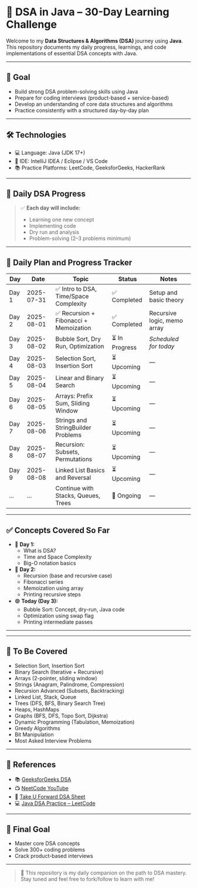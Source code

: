 # 📘 DSA in Java – 30-Day Learning Challenge

Welcome to my **Data Structures & Algorithms (DSA)** journey using **Java**. This repository documents my daily progress, learnings, and code implementations of essential DSA concepts with Java.

---

## 🎯 Goal

- Build strong DSA problem-solving skills using Java
- Prepare for coding interviews (product-based + service-based)
- Develop an understanding of core data structures and algorithms
- Practice consistently with a structured day-by-day plan

---

## 🛠️ Technologies

- 💻 Language: Java (JDK 17+)
- 🧠 IDE: IntelliJ IDEA / Eclipse / VS Code
- 📚 Practice Platforms: LeetCode, GeeksforGeeks, HackerRank

---

## 📅 Daily DSA Progress

> ✅ **Each day will include:**  
> - Learning one new concept  
> - Implementing code  
> - Dry run and analysis  
> - Problem-solving (2–3 problems minimum)

---

## 📓 Daily Plan and Progress Tracker

| Day | Date       | Topic                 | Status   | Notes |
|-----|------------|------------------------|----------|-------|
| Day 1 | 2025-07-31 | ✅ Intro to DSA, Time/Space Complexity | ✅ Completed | Setup and basic theory |
| Day 2 | 2025-08-01 | ✅ Recursion + Fibonacci + Memoization | ✅ Completed | Recursive logic, memo array |
| Day 3 | 2025-08-02 | Bubble Sort, Dry Run, Optimization | ⏳ In Progress | *Scheduled for today* |
| Day 4 | 2025-08-03 | Selection Sort, Insertion Sort       | ⏳ Upcoming | — |
| Day 5 | 2025-08-04 | Linear and Binary Search             | ⏳ Upcoming | — |
| Day 6 | 2025-08-05 | Arrays: Prefix Sum, Sliding Window  | ⏳ Upcoming | — |
| Day 7 | 2025-08-06 | Strings and StringBuilder Problems   | ⏳ Upcoming | — |
| Day 8 | 2025-08-07 | Recursion: Subsets, Permutations     | ⏳ Upcoming | — |
| Day 9 | 2025-08-08 | Linked List Basics and Reversal      | ⏳ Upcoming | — |
| ... | ...        | Continue with Stacks, Queues, Trees  | 🔁 Ongoing | — |

---

## ✅ Concepts Covered So Far

- 📌 **Day 1:**  
  - What is DSA?  
  - Time and Space Complexity  
  - Big-O notation basics  
- 📌 **Day 2:**  
  - Recursion (base and recursive case)  
  - Fibonacci series  
  - Memoization using array  
  - Printing recursive steps  
- 🟢 **Today (Day 3):**  
  - Bubble Sort: Concept, dry-run, Java code  
  - Optimization using swap flag  
  - Printing intermediate passes

---

---

## 🧠 To Be Covered

- Selection Sort, Insertion Sort
- Binary Search (Iterative + Recursive)
- Arrays (2-pointer, sliding window)
- Strings (Anagram, Palindrome, Compression)
- Recursion Advanced (Subsets, Backtracking)
- Linked List, Stack, Queue
- Trees (DFS, BFS, Binary Search Tree)
- Heaps, HashMaps
- Graphs (BFS, DFS, Topo Sort, Dijkstra)
- Dynamic Programming (Tabulation, Memoization)
- Greedy Algorithms
- Bit Manipulation
- Most Asked Interview Problems

---

## 📘 References

- 📚 [GeeksforGeeks DSA](https://www.geeksforgeeks.org/fundamentals-of-algorithms/)
- 📺 [NeetCode YouTube](https://www.youtube.com/@NeetCode)
- 📗 [Take U Forward DSA Sheet](https://takeuforward.org/interviews/strivers-sde-sheet-top-coding-interview-problems/)
- 💻 [Java DSA Practice – LeetCode](https://leetcode.com)

---

## 🏁 Final Goal

- Master core DSA concepts
- Solve 300+ coding problems
- Crack product-based interviews

---

> 🙌 This repository is my daily companion on the path to DSA mastery.  
> Stay tuned and feel free to fork/follow to learn with me!



